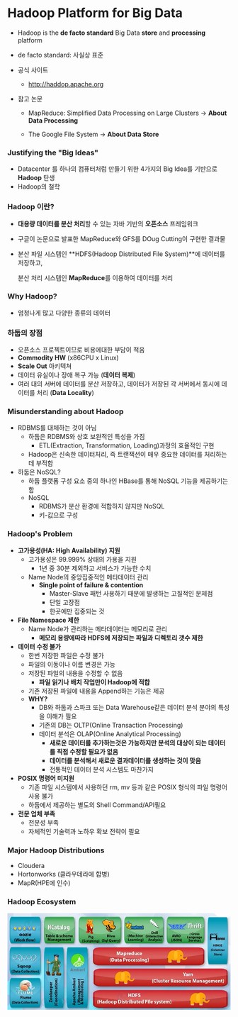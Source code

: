 # Hadoop Platform for Big Data

- Hadoop is the **de facto standard** Big Data **store** and **processing** platform

- de facto standard: 사실상 표준

- 공식 사이트

  - http://haddop.apache.org

- 참고 논문
  - MapReduce: Simplified Data Processing on Large Clusters -> **About Data Processing**
  
  - The Google File System -> **About Data Store**
  
    

### Justifying the "Big Ideas"

- Datacenter 를 하나의 컴퓨터처럼 만들기 위한 4가지의 Big Idea를 기반으로 **Hadoop** 탄생
- Hadoop의 철학



### Hadoop 이란?

- **대용량 데이터를 분산 처리**할 수 있는 자바 기반의 **오픈소스** 프레임워크

- 구글이 논문으로 발표한 MapReduce와 GFS를 DOug Cutting이 구현한 결과물

- 분산 파일 시스템인  **HDFS(Hadoop Distributed File System)**에 데이터를 저장하고, 

  분산 처리 시스템인 **MapReduce**를 이용하여 데이터를 처리



### Why Hadoop?

- 엄청나게 많고 다양한 종류의 데이터



### 하둡의 장점

- 오픈소스 프로젝트이므로 비용에대한 부담이 적음
- **Commodity HW** (x86CPU x Linux)
- **Scale Out** 아키텍쳐
- 데이터 유실이나 장애 복구 가능 (**데이터 복제**)
- 여러 대의 서버에 데이터를 분산 저장하고, 데이터가 저장된 각 서버에서 동시에 데이터를 처리 (**Data Locality**)



### Misunderstanding about Hadoop

- RDBMS를 대체하는 것이 아님
  - 하둡은 RDBMS와 상호 보완적인 특성을 가짐
    - ETL(Extraction, Transformation, Loading)과정의 효율적인 구현
  - Hadoop은 신속한 데이터처리, 즉 트랜잭션이 매우 중요한 데이터를 처리하는데  부적함
- 하둡은 NoSQL?
  - 하둡 플랫폼 구성 요소 중의 하나인 HBase를 통해 NoSQL 기능을 제공하기는 함
  - NoSQL
    - RDBMS가 분산 환경에 적합하지 않지만 NoSQL
    - 키-값으로 구성



### Hadoop's Problem

- **고가용성(HA: High Availability) 지원**
  - 고가용성은 99.999% 상태의 가용을 지원
    - 1년 중 30분 제외하고 서비스가 가능한 수치
  - Name Node의 중앙집중적인 메타데이터 관리
    - **Single point of failure & contention**
      - Master-Slave 패턴 사용하기 때문에 발생하는 고질적인 문제점
      - 단일 고장점
      - 한곳에만 집중되는 것
- **File Namespace 제한**
  - Name Node가 관리하는 메타데이터는 메모리로 관리
    - **메모리 용량에따라 HDFS에 저장되는 파일과 디렉토리 갯수 제한**
- **데이터 수정 불가**
  - 한번 저장한 파일은 수정 불가
  - 파일의 이동이나 이름 변경은 가능
  - 저장된 파일의 내용을 수정할 수 없음
    - **파일 읽기나 배치 작업만이 Hadoop에 적합**
  - 기존 저장된 파일에 내용을 Append하는 기능은 제공
  - **WHY?**
    - DB와 하둡과 스파크 또는 Data Warehouse같은 데이터 분석 분야의 특성을 이해가 필요
    - 기존의 DB는 OLTP(Online Transaction Processing)
    - 데이터 분석은 OLAP(Online Analytical Processing)
      - **새로운 데이터를 추가하는것은 가능하지만 분석의 대상이 되는 데이터를 직접 수정할 필요가 없음**
      - **데이터를 분석해서 새로운 결과데이터를 생성하는 것이 맞음**
      - 전통적인 데이터 분석 시스템도 마찬가지
- **POSIX 명령어 미지원**
  - 기존 파일 시스템에서 사용하던 rm, mv 등과 같은 POSIX 형식의 파일 명령어 사용 불가
  - 하둡에서 제공하는 별도의 Shell Command/API필요
- **전문 업체 부족**
  - 전문성 부족
  - 자체적인 기술력과 노하우 확보 전략이 필요



### Major Hadoop Distributions

- Cloudera
- Hortonworks (클라우데라에 합병)
- MapR(HPE에 인수)



### Hadoop Ecosystem

​	<img src="..\img\image-20200912222720097.png" alt="image-20200912222720097" style="zoom:80%;" />

